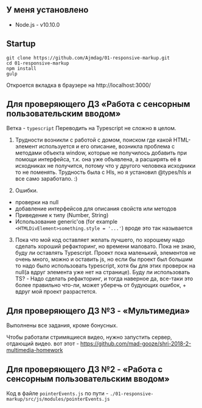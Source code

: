## У меня установлено
 - Node.js - v10.10.0

## Startup
```
git clone https://github.com/Ajmdag/01-responsive-markup.git
cd 01-responsive-markup
npm install
gulp
```

Откроется вкладка в браузере на http://localhost:3000/

## Для проверяющего ДЗ «Работа с сенсорным пользовательским вводом»
Ветка - `typescript`
Переводить на Typescript не сложно в целом.

1. Трудности возникли с работой с домом, поиском где какой HTML-элемент используется и его описание, возникла проблема с методами объекта window, которые не получилось добавить при помощи интерфейса, т.к. она уже объявлена, а расширять её в исходниках не получится, потому что у другого человека исходники то не поменять. Трудность была с Hls, но я установил @types/hls и все само заработало. :)

2. Ошибки.
- проверки на null
- добавление интерфейсов для описания свойств или методов
- Приведение к типу (Number, String)
- Использование generic'ов (for example `<HTMLDivElement>something.style = '...'`) вроде это так называется
 
 3. Пока что мой код оставляет желать лучшего, по хорошему надо сделать хороший рефакторинг, но времени маловато. Пока не знаю, буду ли оставлять Typescript. Проект пока маленький, элементов не очень много, можно и оставить js, но если бы проект был большим то надо было использовать typescript, хотя бы для этих проверок на null(а вдруг элемента уже нет на странице).
Буду ли использовать TS? - Надо сделать рефакторинг, и тогда наверное да, все-таки это более правильно что-ли, может уберечь от будующих ошибок, + вдруг мой проект разрастется.

## Для проверяющего ДЗ №3 - «Мультимедиа»
Выполнены все задания, кроме бонусных.

Чтобы работали стримящиеся видео, нужно запустить сервер, отдающий видео. вот этот - https://github.com/mad-gooze/shri-2018-2-multimedia-homework

## Для проверяющего ДЗ №2 - «Работа с сенсорным пользовательским вводом»

Код в файле `pointerEvents.js` по пути - `./01-responsive-markup/src/js/modules/pointerEvents.js`
